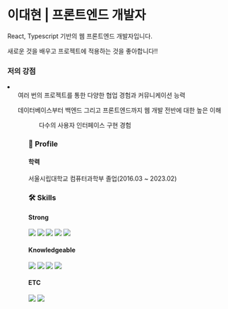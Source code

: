 <div>
  <h1>이대현 | 프론트엔드 개발자</h1>
  <p>React, Typescript 기반의 웹 프론트엔드 개발자입니다.</p>
  <p>새로운 것을 배우고 프로젝트에 적용하는 것을 좋아합니다!!</p>
  <h3>저의 강점</h3>
  <li>
    <ol>여러 번의 프로젝트를 통한 다양한 협업 경험과 커뮤니케이션 능력</ol>
    <ol>데이터베이스부터 백엔드 그리고 프론트엔드까지 웹 개발 전반에 대한 높은 이해<ol>
    <ol>다수의 사용자 인터페이스 구현 경험</ol>
      </li>
<h3>🔎 Profile</h3>
<div>
  <h4>학력</h4>
  <p>서울시립대학교 컴퓨터과학부 졸업(2016.03 ~ 2023.02)</p>
</div>
<div>
  <h3>🛠 Skills</h3>
  <h4>Strong</h4>
  <div>
    <img src="https://img.shields.io/badge/Typescript-3178C6?style=flat-square&logo=Typescript&logoColor=white"/>
    <img src="https://img.shields.io/badge/JavaScript-F7DF1E?style=flat-square&logo=javascript&logoColor=black"/>
    <img src="https://img.shields.io/badge/React-61DAFB?style=flat-square&logo=React&logoColor=black"/>
    <img src="https://img.shields.io/badge/Next.js-000000?style=flat-square&logo=Next.js&logoColor=white"/>
    <img src="https://img.shields.io/badge/Redux-593D88?style=flat-square&logo=redux&logoColor=white"/>
  </div>
  <h4>Knowledgeable</h4>
  <div>
    <img src="https://img.shields.io/badge/MySQL-4479A1?style=flat-square&logo=MySQL&logoColor=white"/>
    <img src="https://img.shields.io/badge/MongoDB-47A248?style=flat-square&logo=MongoDB&logoColor=white"/>
    <img src="https://img.shields.io/badge/Python-3776AB?style=flat-square&logo=Python&logoColor=white"/>
    <img src="https://img.shields.io/badge/Express-000000?style=flat-square&logo=Express&logoColor=white"/>
  </div>
  <h4>ETC</h4>
  <div>
    <img src="https://img.shields.io/badge/Git-F05032?style=flat-square&logo=git&logoColor=white"/>
    <img src="https://img.shields.io/badge/GitHub-181717?style=flat-square&logo=GitHub&logoColor=white"/>
  </div>
</div>
</div>

